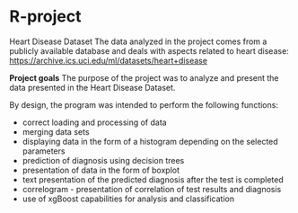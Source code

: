 
# R-project
Heart Disease Dataset
The data analyzed in the project comes from a publicly available database and deals with aspects related to heart disease: https://archive.ics.uci.edu/ml/datasets/heart+disease

**Project goals**
The purpose of the project was to analyze and present the data presented in the Heart Disease Dataset.

By design, the program was intended to perform the following functions:
- correct loading and processing of data
- merging data sets
- displaying data in the form of a histogram depending on the selected parameters
- prediction of diagnosis using decision trees
- presentation of data in the form of boxplot
- text presentation of the predicted diagnosis after the test is completed
- correlogram - presentation of correlation of test results and diagnosis
- use of xgBoost capabilities for analysis and classification


